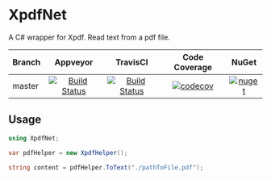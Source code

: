 # XpdfNet
A C# wrapper for Xpdf. Read text from a pdf file.

Branch  | Appveyor | TravisCI | Code Coverage| NuGet |
-------- | :------------: | :------------: | :------------: | :------------: |
master | [![Build Status](https://ci.appveyor.com/api/projects/status/50tcsir5rpwmw4w7?svg=true)](https://ci.appveyor.com/project/gqy117/xpdfnet)| [![Build Status](https://travis-ci.org/gqy117/XpdfNet.svg?branch=master)](https://travis-ci.org/gqy117/XpdfNet) | [![codecov](https://codecov.io/gh/gqy117/XpdfNet/branch/master/graph/badge.svg)](https://codecov.io/gh/gqy117/XpdfNet) | [![nuget](https://img.shields.io/nuget/v/XpdfNet.svg)](https://www.nuget.org/packages/XpdfNet)|

Usage
------
```csharp
using XpdfNet;

var pdfHelper = new XpdfHelper();

string content = pdfHelper.ToText("./pathToFile.pdf");
```
